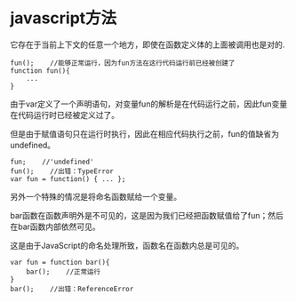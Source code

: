 javascript方法
===
它存在于当前上下文的任意一个地方，即使在函数定义体的上面被调用也是对的.


	fun();    //能够正常运行，因为fun方法在这行代码运行前已经被创建了
	function fun(){
	    ...
	}

由于var定义了一个声明语句，对变量fun的解析是在代码运行之前，因此fun变量在代码运行时已经被定义过了。

但是由于赋值语句只在运行时执行，因此在相应代码执行之前，fun的值缺省为undefined。

	fun;    //'undefined'
	fun();    //出错：TypeError
	var fun = function() { ... };

另外一个特殊的情况是将命名函数赋给一个变量。

bar函数在函数声明外是不可见的，这是因为我们已经把函数赋值给了fun；然后在bar函数内部依然可见。

这是由于JavaScript的命名处理所致，函数名在函数内总是可见的。

	var fun = function bar(){
	    bar();    //正常运行
	}
	bar();    //出错：ReferenceError